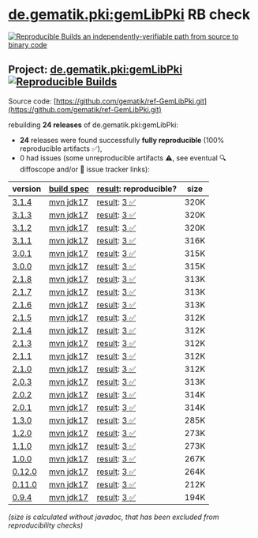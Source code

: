 [de.gematik.pki:gemLibPki](https://central.sonatype.com/artifact/de.gematik.pki/gemLibPki/versions) RB check
=======

[![Reproducible Builds](https://reproducible-builds.org/images/logos/rb.svg) an independently-verifiable path from source to binary code](https://reproducible-builds.org/)

## Project: [de.gematik.pki:gemLibPki](https://central.sonatype.com/artifact/de.gematik.pki/gemLibPki/versions) [![Reproducible Builds](https://img.shields.io/endpoint?url=https://raw.githubusercontent.com/jvm-repo-rebuild/reproducible-central/master/content/de/gematik/pki/gemLibPki/badge.json)](https://github.com/jvm-repo-rebuild/reproducible-central/blob/master/content/de/gematik/pki/gemLibPki/README.md)

Source code: [https://github.com/gematik/ref-GemLibPki.git](https://github.com/gematik/ref-GemLibPki.git)

rebuilding **24 releases** of de.gematik.pki:gemLibPki:
- **24** releases were found successfully **fully reproducible** (100% reproducible artifacts :white_check_mark:),
- 0 had issues (some unreproducible artifacts :warning:, see eventual :mag: diffoscope and/or :memo: issue tracker links):

| version | [build spec](/BUILDSPEC.md) | [result](https://reproducible-builds.org/docs/jvm/): reproducible? | size |
| -- | --------- | ------ | -- |
| [3.1.4](https://central.sonatype.com/artifact/de.gematik.pki/gemLibPki/3.1.4/pom) | [mvn jdk17](gemLibPki-3.1.4.buildspec) | [result](gemLibPki-3.1.4.buildinfo): [3 :white_check_mark: ](gemLibPki-3.1.4.buildcompare) | 320K |
| [3.1.3](https://central.sonatype.com/artifact/de.gematik.pki/gemLibPki/3.1.3/pom) | [mvn jdk17](gemLibPki-3.1.3.buildspec) | [result](gemLibPki-3.1.3.buildinfo): [3 :white_check_mark: ](gemLibPki-3.1.3.buildcompare) | 320K |
| [3.1.2](https://central.sonatype.com/artifact/de.gematik.pki/gemLibPki/3.1.2/pom) | [mvn jdk17](gemLibPki-3.1.2.buildspec) | [result](gemLibPki-3.1.2.buildinfo): [3 :white_check_mark: ](gemLibPki-3.1.2.buildcompare) | 320K |
| [3.1.1](https://central.sonatype.com/artifact/de.gematik.pki/gemLibPki/3.1.1/pom) | [mvn jdk17](gemLibPki-3.1.1.buildspec) | [result](gemLibPki-3.1.1.buildinfo): [3 :white_check_mark: ](gemLibPki-3.1.1.buildcompare) | 316K |
| [3.0.1](https://central.sonatype.com/artifact/de.gematik.pki/gemLibPki/3.0.1/pom) | [mvn jdk17](gemLibPki-3.0.1.buildspec) | [result](gemLibPki-3.0.1.buildinfo): [3 :white_check_mark: ](gemLibPki-3.0.1.buildcompare) | 315K |
| [3.0.0](https://central.sonatype.com/artifact/de.gematik.pki/gemLibPki/3.0.0/pom) | [mvn jdk17](gemLibPki-3.0.0.buildspec) | [result](gemLibPki-3.0.0.buildinfo): [3 :white_check_mark: ](gemLibPki-3.0.0.buildcompare) | 315K |
| [2.1.8](https://central.sonatype.com/artifact/de.gematik.pki/gemLibPki/2.1.8/pom) | [mvn jdk17](gemLibPki-2.1.8.buildspec) | [result](gemLibPki-2.1.8.buildinfo): [3 :white_check_mark: ](gemLibPki-2.1.8.buildcompare) | 313K |
| [2.1.7](https://central.sonatype.com/artifact/de.gematik.pki/gemLibPki/2.1.7/pom) | [mvn jdk17](gemLibPki-2.1.7.buildspec) | [result](gemLibPki-2.1.7.buildinfo): [3 :white_check_mark: ](gemLibPki-2.1.7.buildcompare) | 313K |
| [2.1.6](https://central.sonatype.com/artifact/de.gematik.pki/gemLibPki/2.1.6/pom) | [mvn jdk17](gemLibPki-2.1.6.buildspec) | [result](gemLibPki-2.1.6.buildinfo): [3 :white_check_mark: ](gemLibPki-2.1.6.buildcompare) | 313K |
| [2.1.5](https://central.sonatype.com/artifact/de.gematik.pki/gemLibPki/2.1.5/pom) | [mvn jdk17](gemLibPki-2.1.5.buildspec) | [result](gemLibPki-2.1.5.buildinfo): [3 :white_check_mark: ](gemLibPki-2.1.5.buildcompare) | 312K |
| [2.1.4](https://central.sonatype.com/artifact/de.gematik.pki/gemLibPki/2.1.4/pom) | [mvn jdk17](gemLibPki-2.1.4.buildspec) | [result](gemLibPki-2.1.4.buildinfo): [3 :white_check_mark: ](gemLibPki-2.1.4.buildcompare) | 312K |
| [2.1.3](https://central.sonatype.com/artifact/de.gematik.pki/gemLibPki/2.1.3/pom) | [mvn jdk17](gemLibPki-2.1.3.buildspec) | [result](gemLibPki-2.1.3.buildinfo): [3 :white_check_mark: ](gemLibPki-2.1.3.buildcompare) | 312K |
| [2.1.1](https://central.sonatype.com/artifact/de.gematik.pki/gemLibPki/2.1.1/pom) | [mvn jdk17](gemLibPki-2.1.1.buildspec) | [result](gemLibPki-2.1.1.buildinfo): [3 :white_check_mark: ](gemLibPki-2.1.1.buildcompare) | 312K |
| [2.1.0](https://central.sonatype.com/artifact/de.gematik.pki/gemLibPki/2.1.0/pom) | [mvn jdk17](gemLibPki-2.1.0.buildspec) | [result](gemLibPki-2.1.0.buildinfo): [3 :white_check_mark: ](gemLibPki-2.1.0.buildcompare) | 312K |
| [2.0.3](https://central.sonatype.com/artifact/de.gematik.pki/gemLibPki/2.0.3/pom) | [mvn jdk17](gemLibPki-2.0.3.buildspec) | [result](gemLibPki-2.0.3.buildinfo): [3 :white_check_mark: ](gemLibPki-2.0.3.buildcompare) | 313K |
| [2.0.2](https://central.sonatype.com/artifact/de.gematik.pki/gemLibPki/2.0.2/pom) | [mvn jdk17](gemLibPki-2.0.2.buildspec) | [result](gemLibPki-2.0.2.buildinfo): [3 :white_check_mark: ](gemLibPki-2.0.2.buildcompare) | 314K |
| [2.0.1](https://central.sonatype.com/artifact/de.gematik.pki/gemLibPki/2.0.1/pom) | [mvn jdk17](gemLibPki-2.0.1.buildspec) | [result](gemLibPki-2.0.1.buildinfo): [3 :white_check_mark: ](gemLibPki-2.0.1.buildcompare) | 314K |
| [1.3.0](https://central.sonatype.com/artifact/de.gematik.pki/gemLibPki/1.3.0/pom) | [mvn jdk17](gemLibPki-1.3.0.buildspec) | [result](gemLibPki-1.3.0.buildinfo): [3 :white_check_mark: ](gemLibPki-1.3.0.buildcompare) | 285K |
| [1.2.0](https://central.sonatype.com/artifact/de.gematik.pki/gemLibPki/1.2.0/pom) | [mvn jdk17](gemLibPki-1.2.0.buildspec) | [result](gemLibPki-1.2.0.buildinfo): [3 :white_check_mark: ](gemLibPki-1.2.0.buildcompare) | 273K |
| [1.1.0](https://central.sonatype.com/artifact/de.gematik.pki/gemLibPki/1.1.0/pom) | [mvn jdk17](gemLibPki-1.1.0.buildspec) | [result](gemLibPki-1.1.0.buildinfo): [3 :white_check_mark: ](gemLibPki-1.1.0.buildcompare) | 273K |
| [1.0.0](https://central.sonatype.com/artifact/de.gematik.pki/gemLibPki/1.0.0/pom) | [mvn jdk17](gemLibPki-1.0.0.buildspec) | [result](gemLibPki-1.0.0.buildinfo): [3 :white_check_mark: ](gemLibPki-1.0.0.buildcompare) | 267K |
| [0.12.0](https://central.sonatype.com/artifact/de.gematik.pki/gemLibPki/0.12.0/pom) | [mvn jdk17](gemLibPki-0.12.0.buildspec) | [result](gemLibPki-0.12.0.buildinfo): [3 :white_check_mark: ](gemLibPki-0.12.0.buildcompare) | 264K |
| [0.11.0](https://central.sonatype.com/artifact/de.gematik.pki/gemLibPki/0.11.0/pom) | [mvn jdk17](gemLibPki-0.11.0.buildspec) | [result](gemLibPki-0.11.0.buildinfo): [3 :white_check_mark: ](gemLibPki-0.11.0.buildcompare) | 212K |
| [0.9.4](https://central.sonatype.com/artifact/de.gematik.pki/gemLibPki/0.9.4/pom) | [mvn jdk17](gemLibPki-0.9.4.buildspec) | [result](gemLibPki-0.9.4.buildinfo): [3 :white_check_mark: ](gemLibPki-0.9.4.buildcompare) | 194K |

<i>(size is calculated without javadoc, that has been excluded from reproducibility checks)</i>
